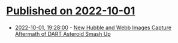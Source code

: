 # [Published on 2022-10-01](index.md)

* [2022-10-01, 19:28:00](https://soylentnews.org/article.pl?sid=22/09/30/1850253&from=rss) - [New Hubble and Webb Images Capture Aftermath of DART Asteroid Smash Up](https://soylentnews.org/article.pl?sid=22/09/30/1850253&from=rss)

